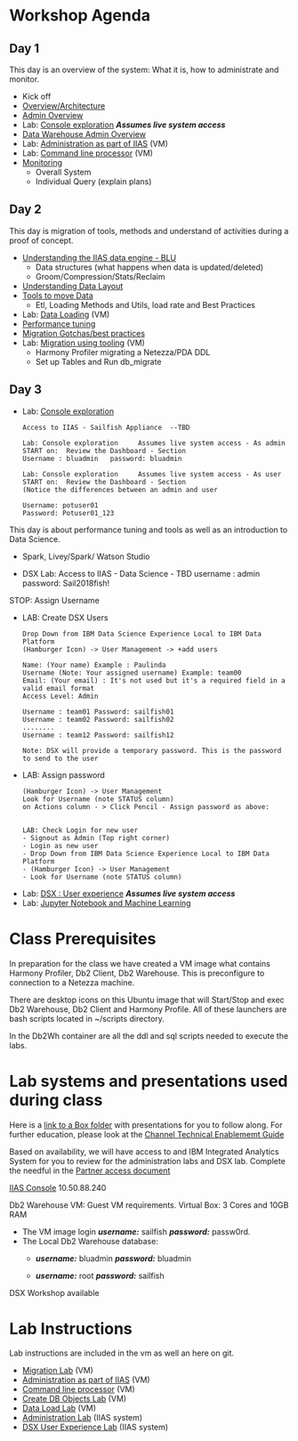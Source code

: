# Workshop Agenda
## Day 1   
This day is an overview of the system: What it is, how to administrate and monitor.
* Kick off
* [Overview/Architecture](https://ibm.box.com/s/o1rg57uzziyv28dzgn9tqb3az8vqath1)
* [Admin Overview](https://ibm.box.com/s/polu8i4yktsa6xcwun7ewh0jbmrvd68k)
* Lab: [Console exploration](Labs/Admin/Admin.md)     ***Assumes live system access***
* [Data Warehouse Admin Overview](https://ibm.box.com/s/vvblhgx2dbhonocaxqnpop9b0pq44b5n)
* Lab: [Administration as part of IIAS](Labs/db2Console/Db2W_IIAS_Web_Console.md) (VM)
* Lab: [Command line processor](Labs/db2cmd/Db2W_Cmd_Line.md) (VM)
* [Monitoring](https://ibm.box.com/s/0s45e3mdrgh7f9cvbmlm388eai6zjcbz)
  - Overall System
  - Individual Query (explain plans)

## Day 2
This day is migration of tools, methods and understand of activities during a proof of concept.
* [Understanding the IIAS data engine - BLU](https://ibm.box.com/s/q1r8rzuzxsbhtqv5ztqlniztqve1wkgp)
  - Data structures (what happens when data is updated/deleted)
  - Groom/Compression/Stats/Reclaim
* [Understanding Data Layout](https://ibm.box.com/s/na7z74rsoqfap6bi4hy85skwc3bz0dbk)
* [Tools to move Data](https://ibm.box.com/s/7fnk0o6dlbhytj63tantuc3eeork6qqh)
  - Etl, Loading Methods and Utils, load rate and Best Practices
* Lab: [Data Loading](Labs/DataLoading/Readme.md)  (VM)
* [Performance tuning](https://ibm.box.com/s/lflozxmdq6bsfla92sj2ev9h00tx7mjx)
* [Migration Gotchas/best practices](https://ibm.box.com/s/nkbzottl6slozepsiy60wcemuxybtdvr)
* Lab: [Migration using tooling](Labs/MigrationTooling/Readme.md) (VM)
  - Harmony Profiler migrating a Netezza/PDA DDL
  - Set up Tables and Run db_migrate

## Day 3

* Lab: [Console exploration](Labs/Admin/Admin.md)
  ~~~
  Access to IIAS - Sailfish Appliance  --TBD

  Lab: Console exploration     Assumes live system access - As admin
  START on:  Review the Dashboard - Section
  Username : bluadmin   password: bluadmin

  Lab: Console exploration     Assumes live system access - As user
  START on:  Review the Dashboard - Section
  (Notice the differences between an admin and user

  Username: potuser01
  Password: Potuser01_123

  ~~~

This day is about performance tuning  and tools as well as an introduction to Data Science.
* Spark, Livey/Spark/ Watson Studio

* DSX Lab:
Access to IIAS - Data Science - TBD
username : admin    password: Sail2018fish!

STOP:
Assign Username


* LAB: Create DSX Users
  ~~~
  Drop Down from IBM Data Science Experience Local to IBM Data Platform
  (Hamburger Icon) -> User Management -> +add users

  Name: (Your name) Example : Paulinda
  Username (Note: Your assigned username) Example: team00
  Email: (Your email) : It's not used but it's a required field in a valid email format
  Access Level: Admin

  Username : team01 Password: sailfish01
  Username : team02 Password: sailfish02
  ........
  Username : team12 Password: sailfish12

  Note: DSX will provide a temporary password. This is the password to send to the user
  ~~~
* LAB: Assign password
  ~~~~
  (Hamburger Icon) -> User Management
  Look for Username (note STATUS column)
  on Actions column - > Click Pencil - Assign password as above:


  LAB: Check Login for new user
  - Signout as Admin (Top right corner)
  - Login as new user
  - Drop Down from IBM Data Science Experience Local to IBM Data Platform
  - (Hamburger Icon) -> User Management
  - Look for Username (note STATUS column)
  ~~~~
* Lab: [DSX : User experience](Labs/AdvAnalytics/AnalyticsAdmin.md)  ***Assumes live system access***
* Lab: [Jupyter Notebook and Machine Learning](https://cloudcontent.mybluemix.net/cloud/garage/tutorials/high-powered-analytics-appliance?task=3)


# Class Prerequisites

  In preparation for the class we have created a VM image what contains Harmony Profiler, Db2 Client, Db2 Warehouse.   This is preconfigure to connection to a Netezza machine.

  There are desktop icons on this Ubuntu image that will Start/Stop and exec Db2 Warehouse, Db2 Client and Harmony Profile.  All of these launchers are bash scripts located in ~/scripts directory.

  In the Db2Wh container are all the ddl and sql scripts needed to execute the labs.  

# Lab systems and presentations used during class

Here is a [link to a Box folder](https://ibm.box.com/v/IIASWorkshop) with presentations for you to follow along.  For further education, please look at the [Channel Technical Enablememt Guide](https://www.onlinedigitallearning.com/course/view.php?id=3716)

Based on availability, we will have access to and IBM Integrated Analytics System for you to review for the administration labs and DSX lab.   Complete the needful in the [Partner access document](./PartnerAccess.md)

[IIAS Console](https://10.50.88.240:8443/console) 10.50.88.240


Db2 Warehouse VM:  Guest VM requirements.   Virtual Box:   3 Cores and 10GB RAM
* The VM image login ***username:*** sailfish ***password:*** passw0rd.
* The Local Db2 Warehouse database:
  * ***username:*** bluadmin ***password:*** bluadmin

  * ***username:*** root ***password:*** sailfish

DSX Workshop available

# Lab Instructions

Lab instructions are included in the vm as well an here on git.

* [Migration Lab](Labs/MigrationTooling/Readme.md) (VM)
* [Administration as part of IIAS](Labs/db2Console/Db2W_IIAS_Web_Console.md) (VM)
* [Command line processor](Labs/db2cmd/Db2W_Cmd_Line.md) (VM)
* [Create DB Objects Lab](Labs/CreateDBObjects/Readme.md) (VM)
* [Data Load Lab](Labs/DataLoading/Readme.md) (VM)
* [Administration Lab](Labs/Admin/Admin.md)  (IIAS system)
* [DSX User Experience Lab](Labs/AdvAnalytics/AnalyticsAdmin.md) (IIAS system)

